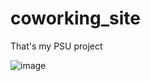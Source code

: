 # coworking_site
That's my PSU project

![image]("https://sun9-42.userapi.com/impg/rhOt1OkLYTrDA-RVtq2YRPa1x5nqm4Fdgp53GA/rT78y33ifGs.jpg?size=2560x1412&quality=96&sign=efd46c7cb4bb61b82e06d3912a268ade&type=album")
